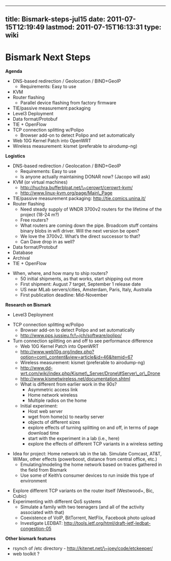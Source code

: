 
---
title: Bismark-steps-jul15
date: 2011-07-15T12:19:49
lastmod: 2011-07-15T16:13:31
type: wiki
---
Bismark Next Steps
==================

**Agenda**

-   DNS-based redirection / Geolocation / BIND+GeoIP
    -   Requirements: Easy to use
-   KVM
-   Router flashing
    -   <link>Parallel device flashing from factory firmware</link>
-   TIE/passive measurement packaging
-   Level3 Deployment
-   Data format/Protobuf
-   TIE + OpenFlow
-   TCP connection splitting w/Polipo
    -   Browser add-on to detect Polipo and set automatically
-   Web 10G Kernel Patch into OpenWRT
-   Wireless measurement: kismet (preferable to airodump-ng)

**Logistics**

-   DNS-based redirection / Geolocation / BIND+GeoIP
    -   Requirements: Easy to use
    -   Is anyone actually maintaining DONAR now? (Jacopo will ask)
-   KVM (or virtual machines)
    -   http://huchra.bufferbloat.net/\~cerowrt/cerowrt-kvm/
    -   http://www.linux-kvm.org/page/Main\_Page
-   TIE/passive measurement packaging: http://tie.comics.unina.it/
-   Router flashing
    -   Need steady supply of WNDR 3700v2 routers for the lifetime of
        the project (18-24 m?)
    -   Free routers?
    -   What routers are coming down the pipe. Broadcom stuff contains
        binary blobs in wifi driver. Will the next version be open?
    -   We love the 3700v2. What’s the direct successor to that?
    -   Can Dave drop in as well?
-   Data format/Protobuf
-   Database
-   Archival
-   TIE + OpenFlow

<!-- -->

-   When, where, and how many to ship routers?
    -   50 initial shipments, as that works, start shipping out more
    -   First shipment: August 7 target, September 1 release date
    -   US near MLab servers/cities, Amsterdam, Paris, Italy, Australia
    -   First publication deadline: Mid-November

**Research on Bismark**

-   Level3 Deployment

<!-- -->

-   TCP connection splitting w/Polipo
    -   Browser add-on to detect Polipo and set automatically
    -   http://www.pps.jussieu.fr/\~jch/software/polipo/
-   Turn connection splitting on and off to see performance difference
    -   Web 10G Kernel Patch into OpenWRT
    -   http://www.web10g.org/index.php?option=com\_content&view=article&id=46&Itemid=67
    -   Wireless measurement: kismet (preferable to airodump-ng)
    -   http://www.dd-wrt.com/wiki/index.php/Kismet\_Server/Drone\#Server\_or\_Drone
    -   http://www.kismetwireless.net/documentation.shtml
    -   What is different from earlier work in the 90s?
        -   Asymmetric access link
        -   Home network wireless
        -   Multiple radios on the home
    -   Initial experiment:
        -   Host web server
        -   wget from home(s) to nearby server
        -   objects of different sizes
        -   explore effects of turning splitting on and off, in terms of
            page download time
        -   start with the experiment in a lab (i.e., here)
        -   explore the effects of different TCP variants in a wireless
            setting

<!-- -->

-   Idea for project: Home network lab in the lab. Simulate Comcast,
    AT&T, WiMax, other effects (powerboost, distance from central
    office, etc.)
    -   Emulating/modeling the home network based on traces gathered in
        the field from Bismark
    -   Use some of Keith’s consumer devices to run inside this type of
        environment

<!-- -->

-   Explore different TCP variants on the router itself (Westwood+,
    Bic, Cubic)
-   Experimenting with different QoS systems
    -   Simulate a family with two teenagers (and all of the activity
        associated with that)
    -   Coexistence of VoIP, BitTorrent, NetFlix, Facebook photo upload
    -   Investigate LEDBAT:
        http://tools.ietf.org/html/draft-ietf-ledbat-congestion-05

**Other bismark features**

-   rsynch of /etc directory - http://kitenet.net/\~joey/code/etckeeper/
-   web toolkit ?

